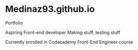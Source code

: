 # Medinaz93.github.io
Portfolio

Aspiring Front-end developer
Making stuff, testing stuff

Currently enrolled in Codacademy Front-End Engineer course

